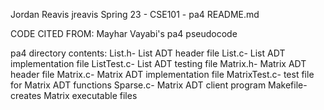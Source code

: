 Jordan Reavis
jreavis
Spring 23 - CSE101 - pa4
README.md

CODE CITED FROM: Mayhar Vayabi's pa4 pseudocode

pa4 directory contents:
List.h- List ADT header file
List.c- List ADT implementation file
ListTest.c- List ADT testing file
Matrix.h- Matrix ADT header file
Matrix.c- Matrix ADT implementation file
MatrixTest.c- test file for Matrix ADT functions
Sparse.c- Matrix ADT client program
Makefile- creates Matrix executable files
